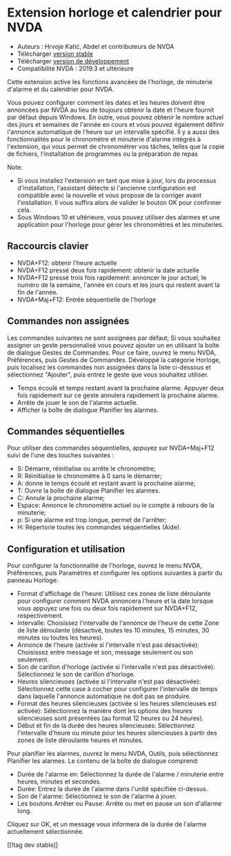 # Extension horloge et calendrier  pour NVDA #

* Auteurs : Hrvoje Katić, Abdel et contributeurs de NVDA
* Télécharger [version stable][1]
* Télécharger [version de développement][2]
* Compatibilité NVDA : 2019.3 et ultérieure

Cette extension active les fonctions avancées de l'horloge, de minuterie
d'alarme et du calendrier pour NVDA.

Vous pouvez configurer comment les dates et les heures doivent être
annoncées par NVDA au lieu de toujours obtenir la date et l'heure fournit
par défaut depuis Windows. En outre, vous pouvez obtenir le nombre actuel
des jours et semaines de l'année en cours et vous pouvez également définir
l'annonce automatique de l'heure sur un intervalle spécifié. Il y a aussi
des fonctionnalités pour le chronomètre et minuterie d'alarme intégrés à
l'extension, qui vous permet de chronométrer vos tâches, telles que la copie
de fichiers, l'installation de programmes ou la préparation de repas

Note:

* Si vous installez l'extension en tant que mise à jour, lors du processus
  d'installation, l'assistant détecte si l'ancienne configuration est
  compatible avec la nouvelle et vous propose de la corriger avant
  l'installation. Il vous suffira alors de valider le bouton OK pour
  confirmer cela.
* Sous Windows 10 et ultérieure, vous pouvez utiliser des alarmes et une
  application pour l'horloge pour gérer les chronomètres et les minuteries.

## Raccourcis clavier

* NVDA+F12: obtenir l'heure actuelle
* NVDA+F12 pressé deux fois rapidement: obtenir la date actuelle
* NVDA+F12 pressé trois fois rapidement: annoncer le jour actuel, le numéro
  de la semaine, l'année en cours et les jours qui restent avant la fin de
  l'année.
* NVDA+Maj+F12: Entrée séquentielle de l'horloge

## Commandes non assignées

Les commandes suivantes ne sont assignées par défaut; Si vous souhaitez
assigner un geste personnalisé vous pouvez ajouter un en utilisant la  boîte
de dialogue Gestes de Commandes. Pour ce faire, ouvrez le menu NVDA,
Préférences, puis Gestes de Commandes. Développé la catégorie Horloge, puis
localisez les commandes non assignées dans la liste ci-dessous et
sélectionnez "Ajouter", puis entrez le geste que vous souhaitez utiliser.

* Temps écoulé et temps restant avant la prochaine alarme. Appuyer deux fois
  rapidement sur ce geste annulera rapidement la prochaine alarme.
* Arrête de jouer le son de l'alarme actuelle.
* Afficher la boîte de dialogue Planifier les alarmes.

## Commandes séquentielles

Pour utiliser des commandes séquentielles, appuyez sur NVDA+Maj+F12 suivi de
l'une des touches suivantes :

* S: Démarre, réinitialise ou arrête le chronomètre;
* R: Réinitialise le chronomètre à 0 sans le démarrer;
* A: donne le temps écoulé et restant avant la prochaine alarme;
* T: Ouvre la boîte de dialogue Planifier les alarmes.
* C: Annule la prochaine alarme;
* Espace: Annonce le chronomètre actuel ou le compte à rebours de la
  minuterie;
* p: Si une alarme est trop longue, permet de l'arrêter;
* H: Répertorie toutes les commandes séquentielles (Aide).

## Configuration et utilisation

Pour configurer la fonctionnalité de l'horloge, ouvrez le menu NVDA,
Préférences, puis Paramètres et configurer les options suivantes à partir du
panneau Horloge:

* Format d'affichage de l'heure: Utilisez ces zones de liste déroulante pour
  configurer comment NVDA annoncera l'heure et la date lorsque vous appuyez
  une fois ou deux fois rapidement sur NVDA+F12, respectivement.
* Intervalle: Choisissez l'intervalle de l'annonce de l'heure de cette Zone
  de liste déroulante (désactivé, toutes les 10 minutes, 15 minutes, 30
  minutes ou toutes les heures).
* Annonce de l'heure (activée si l'intervalle n'est pas désactivée):
  Choisissez entre message et son, message seulement ou son seulement.
* Son de carillon d'horloge (activée si l'intervalle n'est pas désactivée):
  Sélectionnez le son de carillon d'horloge.
* Heures silencieuses (activée si l'intervalle n'est pas désactivée):
  Sélectionnez cette case à cocher pour configurer l'intervalle de temps
  dans laquelle l'annonce automatique ne doit pas se produire.
* Format des heures silencieuses (activée si les heures silencieuses est
  activée): Sélectionnez la manière dont les options des heures silencieuses
  sont présentées (au format 12 heures ou 24 heures).
* Début et fin de la durée des heures silencieuses: Sélectionnez
  l'intervalle d'heure ou minute pour les heures silencieuses à partir des
  zones de liste déroulante heures et minutes.

Pour planifier les alarmes, ouvrez le menu NVDA, Outils, puis sélectionnez
Planifier les alarmes. Le contenu de la boîte de dialogue comprend:

* Durée de l'alarme en: Sélectionnez la durée de l'alarme / minuterie entre
  heures, minutes et secondes.
* Durée: Entrez la durée de l'alarme dans l'unité spécifiée ci-dessus.
* Son de l'alarme: Sélectionnez le son de l'alarme à jouer.
* Les boutons Arrêter ou Pause: Arrête ou met en pause un son d'allarme
  long.

Cliquez sur OK, et un message vous informera de la durée de l'alarme
actuellement sélectionnée.

[[!tag dev stable]]

[1]: https://addons.nvda-project.org/files/get.php?file=cac

[2]: https://addons.nvda-project.org/files/get.php?file=cac-dev
